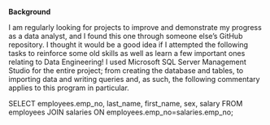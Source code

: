 **Background**

I am regularly looking for projects to improve and demonstrate my progress as a data analyst, and I found this one through someone else’s GitHub repository. I thought it would be a good idea if I attempted the following tasks to reinforce some old skills as well as learn a few important ones relating to Data Engineering!
I used Microsoft SQL Server Management Studio for the entire project; from creating the database and tables, to importing data and writing queries and, as such, the following commentary applies to this program in particular. 


SELECT employees.emp_no, last_name, first_name, sex, salary
FROM employees
JOIN salaries 
ON employees.emp_no=salaries.emp_no;
